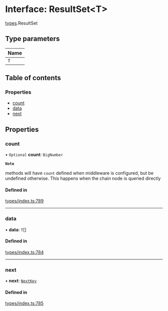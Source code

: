 # Interface: ResultSet<T\>

[types](../wiki/types).ResultSet

## Type parameters

| Name |
| :------ |
| `T` |

## Table of contents

### Properties

- [count](../wiki/types.ResultSet#count)
- [data](../wiki/types.ResultSet#data)
- [next](../wiki/types.ResultSet#next)

## Properties

### count

• `Optional` **count**: `BigNumber`

**`Note`**

 methods will have `count` defined when middleware is configured, but be undefined otherwise. This happens when the chain node is queried directly

#### Defined in

[types/index.ts:789](https://github.com/PolymeshAssociation/polymesh-sdk/blob/079537ad/src/types/index.ts#L789)

___

### data

• **data**: `T`[]

#### Defined in

[types/index.ts:784](https://github.com/PolymeshAssociation/polymesh-sdk/blob/079537ad/src/types/index.ts#L784)

___

### next

• **next**: [`NextKey`](../wiki/types#nextkey)

#### Defined in

[types/index.ts:785](https://github.com/PolymeshAssociation/polymesh-sdk/blob/079537ad/src/types/index.ts#L785)
